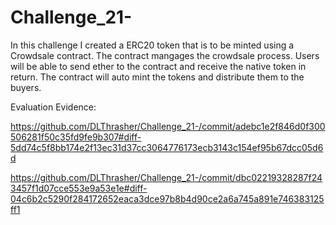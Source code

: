 # Challenge_21-


In this challenge  I created a ERC20 token that is to be minted using a Crowdsale contract. The contract mangages the crowdsale process. Users will be able to send ether to the contract and receive the native token in return. The contract will auto mint the tokens and distribute them to the buyers. 


Evaluation Evidence: 

https://github.com/DLThrasher/Challenge_21-/commit/adebc1e2f846d0f300506281f50c35fd9fe9b307#diff-5dd74c5f8bb174e2f13ec31d37cc3064776173ecb3143c154ef95b67dcc05d6d


https://github.com/DLThrasher/Challenge_21-/commit/dbc02219328287f243457f1d07cce553e9a53e1e#diff-04c6b2c5290f284172652eaca3dce97b8b4d90ce2a6a745a891e746383125ff1

